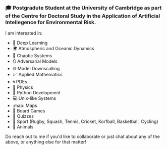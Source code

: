 ### :mortar_board: Postgradute Student at the University of Cambridge as part of the Centre for Doctoral Study in the Application of Artificial Intellegence for Environmental Risk.

I am interested in:
 - :brain: Deep Learning
 - :earth_africa: Atmospheric and Oceanic Dynamics
 - :ocean: Chaotic Systems
 - :arrows_clockwise: Adversarial Models
 - :globe_with_meridians: Model Downscalling
 - :chart_with_upwards_trend: Applied Mathematics 
 - :cyclone: PDEs
 - :milky_way: Physics
 - :snake: Python Development
 - :computer: Unix-like Systems
 - :map: Maps
 - :game_die: Board Games
 - :memo: Quizzes
 - :cricket_game: Sport (Rugby, Squash, Tennis, Cricket, Korfball, Basketball, Cycling)
 - :dog: Animals
 
 Do reach out to me if you'd like to collaborate or just chat about any of the above, or anything else for that matter!


